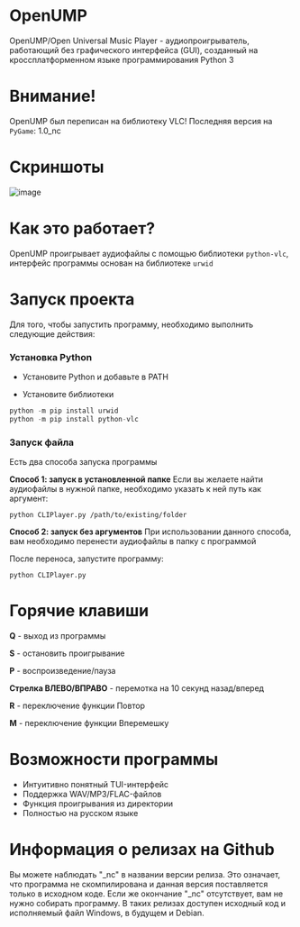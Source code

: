 # OpenUMP
OpenUMP/Open Universal Music Player - аудиопроигрыватель, работающий без графического интерфейса (GUI), созданный на кроссплатформенном языке программирования Python 3

# Внимание!
OpenUMP был переписан на библиотеку VLC! Последняя версия на ```PyGame```: 1.0_nc

# Скриншоты
![image](https://github.com/user-attachments/assets/decd7c33-c4fa-4c14-b392-e46fa233182e)

# Как это работает?
OpenUMP проигрывает аудиофайлы с помощью библиотеки ```python-vlc```, интерфейс программы основан на библиотеке ```urwid```

# Запуск проекта
Для того, чтобы запустить программу, необходимо выполнить следующие действия:

### Установка Python
- Установите Python и добавьте в PATH

- Установите библиотеки
```python
python -m pip install urwid
python -m pip install python-vlc
```

### Запуск файла
Есть два способа запуска программы

**Способ 1: запуск в установленной папке**
Если вы желаете найти аудиофайлы в нужной папке, необходимо указать к ней путь как аргумент:
```shell
python CLIPlayer.py /path/to/existing/folder
```

**Способ 2: запуск без аргументов**
При использовании данного способа, вам необходимо перенести аудиофайлы в папку с программой

После переноса, запустите программу:
```
python CLIPlayer.py
```

# Горячие клавиши

**Q** - выход из программы

**S** - остановить проигрывание

**P** - воспроизведение/пауза

**Стрелка ВЛЕВО/ВПРАВО** - перемотка на 10 секунд назад/вперед

**R** - переключение функции Повтор

**M** - переключение функции Вперемешку

# Возможности программы

- Интуитивно понятный TUI-интерфейс
- Поддержка WAV/MP3/FLAC-файлов
- Функция проигрывания из директории
- Полностью на русском языке

# Информация о релизах на Github

Вы можете наблюдать "_nc" в названии версии релиза. Это означает, что программа не скомпилирована и данная версия поставляется только в исходном коде.
Если же окончание "_nc" отсутствует, вам не нужно собирать программу. В таких релизах доступен исходный код и исполняемый файл Windows, в будущем и Debian.

